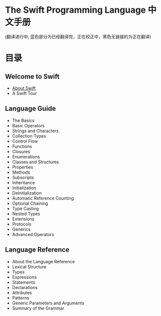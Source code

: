 The Swift Programming Language 中文手册
======================================

(翻译进行中, 蓝色部分为已经翻译完，正在校正中，黑色无链接的为正在翻译)

# 目录

## Welcome to Swift

-  [About Swift](https://github.com/IT8090/Swift/blob/master/Handbook/The%20Swift%20Programming%20Language/01.Welcome%20to%20Swift/01.About%20Swift.md)
-  A Swift Tour

## Language Guide

-  The Basics
-  Basic Operators
-  Strings and Characters
-  Collection Types
-  Control Flow
-  Functions
-  Closures
-  Enumerations
-  Classes and Structures
-  Properties
-  Methods
-  Subscripts
-  Inheritance
-  Initialization
-  Deinitialization
-  Automatic Reference Counting
-  Optional Chaining
-  Type Casting
-  Nested Types
-  Extensions
-  Protocols
-  Generics
-  Advanced Operators

## Language Reference

-  About the Language Reference
-  Lexical Structure
-  Types
-  Expressions
-  Statements
-  Declarations
-  Attributes
-  Patterns
-  Generic Parameters and Arguments
-  Summary of the Grammar
